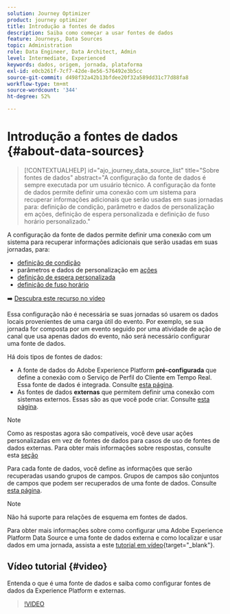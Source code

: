 ```yaml
---
solution: Journey Optimizer
product: journey optimizer
title: Introdução a fontes de dados
description: Saiba como começar a usar fontes de dados
feature: Journeys, Data Sources
topic: Administration
role: Data Engineer, Data Architect, Admin
level: Intermediate, Experienced
keywords: dados, origem, jornada, plataforma
exl-id: e0cb261f-7cf7-42de-8e56-576492e3b5cc
source-git-commit: d498f32a42b13bfdee20f32a589dd31c77d88fa8
workflow-type: tm+mt
source-wordcount: '344'
ht-degree: 52%

---
```


# Introdução a fontes de dados {#about-data-sources}

>[!CONTEXTUALHELP]
>id="ajo_journey_data_source_list"
>title="Sobre fontes de dados"
>abstract="A configuração da fonte de dados é sempre executada por um usuário técnico. A configuração da fonte de dados permite definir uma conexão com um sistema para recuperar informações adicionais que serão usadas em suas jornadas para: definição de condição, parâmetro e dados de personalização em ações, definição de espera personalizada e definição de fuso horário personalizado."

A configuração da fonte de dados permite definir uma conexão com um sistema para recuperar informações adicionais que serão usadas em suas jornadas, para:

* [definição de condição](../building-journeys/condition-activity.md)
* parâmetros e dados de personalização em [ações](../action/action.md)
* [definição de espera personalizada](../building-journeys/wait-activity.md#custom)
* [definição de fuso horário](../building-journeys/timezone-management.md)

➡️ [Descubra este recurso no vídeo](#video)

Essa configuração não é necessária se suas jornadas só usarem os dados locais provenientes de uma carga útil do evento. Por exemplo, se sua jornada for composta por um evento seguido por uma atividade de ação de canal que usa apenas dados do evento, não será necessário configurar uma fonte de dados.

Há dois tipos de fontes de dados:

* A fonte de dados do Adobe Experience Platform **pré-configurada** que define a conexão com o Serviço de Perfil do Cliente em Tempo Real. Essa fonte de dados é integrada. Consulte [esta página](../datasource/adobe-experience-platform-data-source.md).
* As fontes de dados **externas** que permitem definir uma conexão com sistemas externos. Essas são as que você pode criar. Consulte [esta página](../datasource/external-data-sources.md).

>[!NOTE]
>
>Como as respostas agora são compatíveis, você deve usar ações personalizadas em vez de fontes de dados para casos de uso de fontes de dados externas. Para obter mais informações sobre respostas, consulte esta [seção](../action/action-response.md)

Para cada fonte de dados, você define as informações que serão recuperadas usando grupos de campos. Grupos de campos são conjuntos de campos que podem ser recuperados de uma fonte de dados. Consulte [esta página](../datasource/configure-data-sources.md#define-field-groups).

>[!NOTE]
>
>Não há suporte para relações de esquema em fontes de dados.

Para obter mais informações sobre como configurar uma Adobe Experience Platform Data Source e uma fonte de dados externa e como localizar e usar dados em uma jornada, assista a este [tutorial em vídeo](https://experienceleague.adobe.com/docs/journey-optimizer-learn/tutorials/journey-configuration/configure-data-sources.html){target="_blank"}.

## Vídeo tutorial {#video}

Entenda o que é uma fonte de dados e saiba como configurar fontes de dados da Experience Platform e externas.

>[!VIDEO](https://video.tv.adobe.com/v/334256?quality=12)


